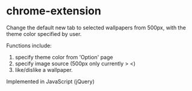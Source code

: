 # chrome-extension

Change the default new tab to selected wallpapers from 500px, with the theme color specified by user.

Functions include:
1. specify theme color from 'Option' page
2. specify image source (500px only currently > <)
2. like/dislike a wallpaper.

Implemented in JavaScript (jQuery)
